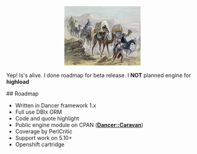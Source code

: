 <div align="center">
<img src="https://raw.githubusercontent.com/unStatiK/Caravan/master/public/caravan.jpg" alt="Caravan Logo" width="200" height="155"></img>
</div>

Yep! Is's alive. I done roadmap for beta release.
I **NOT** planned engine for **highload**

<a name="Roadmap"/>
## Roadmap

- Written in Dancer framework 1.x
- Full use DBIx ORM
- Code and quote highlight
- Public engine module on CPAN   ([**Dancer::Caravan**](http://search.cpan.org/~unstatik/))
- Coverage by PerlCritic
- Support work on 5.10+ 
- Openshift cartridge
